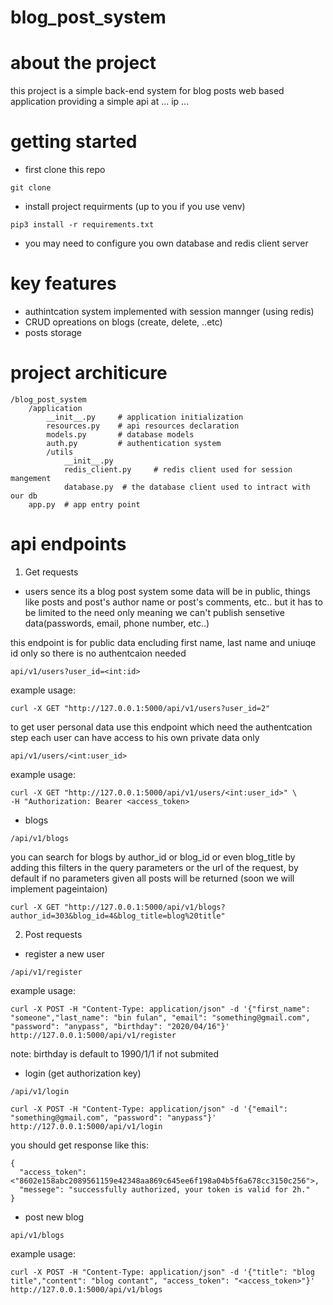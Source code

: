 # blog_post_system


# about the project
this project is a simple back-end system for blog posts web based application
providing a simple api at ... ip ...


# getting started

- first clone this repo
```
git clone 
```

- install project requirments (up to you if you use venv)
```
pip3 install -r requirements.txt
```

- you may need to configure you own database and redis client server


#  key features
- authintcation system implemented with session mannger (using redis)
- CRUD opreations on blogs (create, delete, ..etc)
- posts storage

# project architicure
```
/blog_post_system
    /application
        __init__.py     # application initialization
        resources.py    # api resources declaration
        models.py       # database models
        auth.py         # authentication system
        /utils
            __init__.py
            redis_client.py     # redis client used for session mangement
            database.py  # the database client used to intract with our db
    app.py  # app entry point
```


# api endpoints

1. Get requests

- users
sence its a blog post system some data will be in public,
things like posts and post's author name or post's comments, etc.. 
but it has to be limited to the need only
meaning we can't publish sensetive data(passwords, email, phone number, etc..)

this endpoint is for public data encluding first name, last name and uniuqe id only so there is no authentcaion needed
```
api/v1/users?user_id=<int:id>
```
example usage:
```
curl -X GET "http://127.0.0.1:5000/api/v1/users?user_id=2" 
```

to get user personal data use this endpoint which need the authentcation step
each user can have access to his own private data only
```
api/v1/users/<int:user_id>
```
example usage:
```
curl -X GET "http://127.0.0.1:5000/api/v1/users/<int:user_id>" \
-H "Authorization: Bearer <access_token>
```

- blogs
```
/api/v1/blogs
```
you can search for blogs by author_id or blog_id or even blog_title
by adding this filters in the query parameters or the url of the request,
by default if no parameters given all posts will be returned (soon we will implement pageintaion)
```
curl -X GET "http://127.0.0.1:5000/api/v1/blogs?author_id=303&blog_id=4&blog_title=blog%20title"
```

2. Post requests

- register a new user
```
/api/v1/register
```
example usage:
```
curl -X POST -H "Content-Type: application/json" -d '{"first_name": "someone","last_name": "bin fulan", "email": "something@gmail.com", "password": "anypass", "birthday": "2020/04/16"}' http://127.0.0.1:5000/api/v1/register
```
note: birthday is default to 1990/1/1 if not submited

- login (get authorization key)
```
/api/v1/login
```
```
curl -X POST -H "Content-Type: application/json" -d '{"email": "something@gmail.com", "password": "anypass"}' http://127.0.0.1:5000/api/v1/login
```
you should get response like this:
```
{
  "access_token": <"8602e158abc2089561159e42348aa869c645ee6f198a04b5f6a678cc3150c256">,
  "messege": "successfully authorized, your token is valid for 2h."
}
```

- post new blog
```
api/v1/blogs
```
example usage:
```
curl -X POST -H "Content-Type: application/json" -d '{"title": "blog title","content": "blog contant", "access_token": "<access_token>"}' http://127.0.0.1:5000/api/v1/blogs
```
